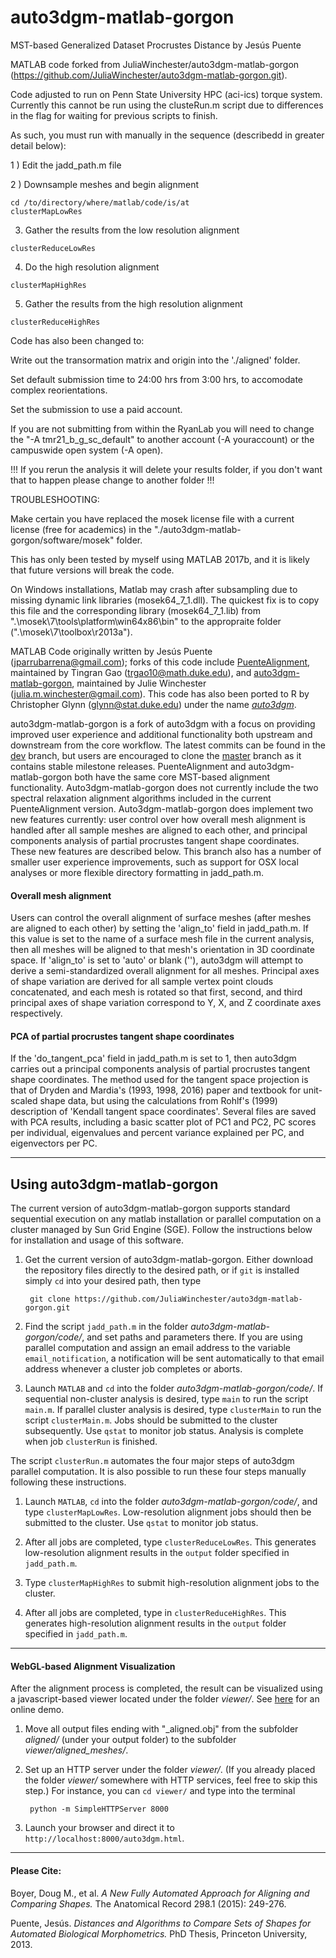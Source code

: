 # auto3dgm-matlab-gorgon
MST-based Generalized Dataset Procrustes Distance by Jesús Puente


MATLAB code forked from JuliaWinchester/auto3dgm-matlab-gorgon (https://github.com/JuliaWinchester/auto3dgm-matlab-gorgon.git). 

Code adjusted to run on Penn State University HPC (aci-ics) torque system. Currently this cannot be run using the clusteRun.m script due to differences in the flag for waiting for previous scripts to finish. 

As such, you must run with manually in the sequence (describedd in greater detail below): 

1 ) Edit the jadd_path.m file

2 ) Downsample meshes and begin alignment

```
cd /to/directory/where/matlab/code/is/at
clusterMapLowRes 
```

3) Gather the results from the low resolution alignment
```
clusterReduceLowRes 
```

4) Do the high resolution alignment
```
clusterMapHighRes
```

5) Gather the results from the high resolution alignment
```
clusterReduceHighRes
```

Code has also been changed to:

Write out the transormation matrix and origin into the './aligned' folder. 
	
Set default submission time to 24:00 hrs from 3:00 hrs, to accomodate complex reorientations.
	
Set the submission to use a paid account. 

If you are not submitting from within the RyanLab you will need to change the "-A tmr21_b_g_sc_default" to another account (-A youraccount) or the campuswide open system (-A open).

!!! If you rerun the analysis it will delete your results folder, if you don't want that to happen please change to another folder !!!

TROUBLESHOOTING: 

Make certain you have replaced the mosek license file with a current license (free for academics) in the "./auto3dgm-matlab-gorgon/software/mosek" folder.

This has only been tested by myself using MATLAB 2017b, and it is likely that future versions will break the code. 

On Windows installations, Matlab may crash after subsampling due to missing dynamic link libraries (mosek64_7_1.dll). The quickest fix is to copy this file and the corresponding library (mosek64_7_1.lib) from ".\mosek\7\tools\platform\win64x86\bin" to the appropraite folder (".\mosek\7\toolbox\r2013a"). 

MATLAB Code originally written by Jesús Puente (jparrubarrena@gmail.com); forks of this code include [PuenteAlignment](https://github.com/trgao10/PuenteAlignment), maintained by Tingran Gao (trgao10@math.duke.edu), and [auto3dgm-matlab-gorgon](https://github.com/JuliaWinchester/auto3dgm-matlab-gorgon), maintained by Julie Winchester (julia.m.winchester@gmail.com). This code has also been ported to R by Christopher Glynn (glynn@stat.duke.edu) under the name [*auto3dgm*](https://stat.duke.edu/~sayan/auto3dgm/).

auto3dgm-matlab-gorgon is a fork of auto3dgm with a focus on providing improved user experience and additional functionality both upstream and downstream from the core workflow. The latest commits can be found in the [dev](https://github.com/JuliaWinchester/auto3dgm-matlab-gorgon/tree/dev) branch, but users are encouraged to clone the [master](https://github.com/JuliaWinchester/auto3dgm-matlab-gorgon) branch as it contains stable milestone releases. PuenteAlignment and auto3dgm-matlab-gorgon both have the same core MST-based alignment functionality. Auto3dgm-matlab-gorgon does not currently include the two spectral relaxation alignment algorithms included in the current PuenteAlignment version. Auto3dgm-matlab-gorgon does implement two new features currently: user control over how overall mesh alignment is handled after all sample meshes are aligned to each other, and principal components analysis of partial procrustes tangent shape coordinates. These new features are described below. This branch also has a number of smaller user experience improvements, such as support for OSX local analyses or more flexible directory formatting in jadd_path.m.

#### Overall mesh alignment

Users can control the overall alignment of surface meshes (after meshes are aligned to each other) by setting the 'align_to' field in jadd_path.m. If this value is set to the name of a surface mesh file in the current analysis, then all meshes will be aligned to that mesh's orientation in 3D coordinate space. If 'align_to' is set to 'auto' or blank (''), auto3dgm will attempt to derive a semi-standardized overall alignment for all meshes. Principal axes of shape variation are derived for all sample vertex point clouds concatenated, and each mesh is rotated so that first, second, and third principal axes of shape variation correspond to Y, X, and Z coordinate axes respectively.

#### PCA of partial procrustes tangent shape coordinates

If the 'do_tangent_pca' field in jadd_path.m is set to 1, then auto3dgm carries out a principal components analysis of partial procrustes tangent shape coordinates.  The method used for the tangent space projection is that of Dryden and Mardia's (1993, 1998, 2016) paper and textbook for unit-scaled shape data, but using the calculations from Rohlf's (1999) description of 'Kendall tangent space coordinates'. Several files are saved with PCA results, including a basic scatter plot of PC1 and PC2, PC scores per individual, eigenvalues and percent variance explained per PC, and eigenvectors per PC.

-----------
## Using auto3dgm-matlab-gorgon

The current version of auto3dgm-matlab-gorgon supports standard sequential execution on any matlab installation or parallel computation on a cluster managed by Sun Grid Engine (SGE). Follow the instructions below for installation and usage of this software.

1. Get the current version of auto3dgm-matlab-gorgon. Either download the repository files directly to the desired path, or if `git` is installed simply `cd` into your desired path, then type

        git clone https://github.com/JuliaWinchester/auto3dgm-matlab-gorgon.git
        
2. Find the script `jadd_path.m` in the folder *auto3dgm-matlab-gorgon/code/*, and set paths and parameters there. If you are using parallel computation and assign an email address to the variable `email_notification`, a notification will be sent automatically to that email address whenever a cluster job completes or aborts.

3. Launch `MATLAB` and `cd` into the folder *auto3dgm-matlab-gorgon/code/*. If sequential non-cluster analysis is desired, type `main` to run the script `main.m`. If parallel cluster analysis is desired, type `clusterMain` to run the script `clusterMain.m`. Jobs should be submitted to the cluster subsequently. Use `qstat` to monitor job status. Analysis is complete when job `clusterRun` is finished. 

The script `clusterRun.m` automates the four major steps of auto3dgm parallel computation. It is also possible to run these four steps manually following these instructions.

1. Launch `MATLAB`, `cd` into the folder *auto3dgm-matlab-gorgon/code/*, and type `clusterMapLowRes`. Low-resolution alignment jobs should then be submitted to the cluster. Use `qstat` to monitor job status.

2. After all jobs are completed, type `clusterReduceLowRes`. This generates low-resolution alignment results in the `output` folder specified in `jadd_path.m`.

3. Type `clusterMapHighRes` to submit high-resolution alignment jobs to the cluster. 

4. After all jobs are completed, type in `clusterReduceHighRes`. This generates high-resolution alignment results in the `output` folder specified in `jadd_path.m`.

-----------
#### WebGL-based Alignment Visualization
After the alignment process is completed, the result can be visualized using a javascript-based viewer located under the folder *viewer/*. See [here](http://www.math.duke.edu/~trgao10/research/auto3dgm.html) for an online demo.

1. Move all output files ending with "_aligned.obj" from the subfolder *aligned/* (under your output folder) to the subfolder *viewer/aligned_meshes/*.
2. Set up an HTTP server under the folder *viewer/*. (If you already placed the folder *viewer/* somewhere with HTTP services, feel free to skip this step.) For instance, you can `cd viewer/` and type into the terminal

        python -m SimpleHTTPServer 8000

3. Launch your browser and direct it to `http://localhost:8000/auto3dgm.html`.

-----------
#### Please Cite:

Boyer, Doug M., et al. *A New Fully Automated Approach for Aligning and Comparing Shapes.* The Anatomical Record 298.1 (2015): 249-276.

Puente, Jesús. *Distances and Algorithms to Compare Sets of Shapes for Automated Biological Morphometrics.* PhD Thesis, Princeton University, 2013.
